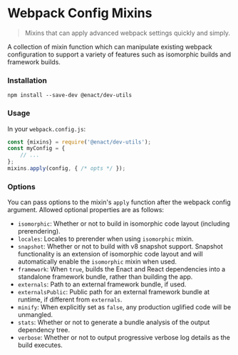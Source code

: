 # Webpack Config Mixins

> Mixins that can apply advanced webpack settings quickly and simply.

A collection of mixin function which can manipulate existing webpack configuration to support a variety of features such as isomorphic builds and framework builds.

### Installation

```
npm install --save-dev @enact/dev-utils
```

### Usage

In your `webpack.config.js`:

```js
const {mixins} = require('@enact/dev-utils');
const myConfig = {
	// ...
};
mixins.apply(config, { /* opts */ });
```

### Options
You can pass options to the mixin's `apply` function after the webpack config argument.
Allowed optional properties are as follows:

- `isomorphic`: Whether or not to build in isomorphic code layout (including prerendering).
- `locales`: Locales to prerender when using `isomorphic` mixin.
- `snapshot`: Whether or not to build with v8 snapshot support. Snapshot functionality is an extension of isomorphic code layout and will automatically enable the `isomorphic` mixin when used.
- `framework`: When `true`, builds the Enact and React dependencies into a standalone framework bundle, rather than building the app.
- `externals`: Path to an external framework bundle, if used.
- `externalsPublic`: Public path for an external framework bundle at runtime, if different from `externals`.
- `minify`: When explicitly set as `false`, any production uglified code will be unmangled.
- `stats`: Whether or not to generate a bundle analysis of the output dependency tree.
- `verbose`: Whether or not to output progressive verbose log details as the build executes.
